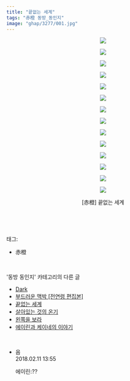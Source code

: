 ```yaml
---
title: "끝없는 세계"
tags: "赤橙 동방_동인지"
image: "ghap/3277/001.jpg"
---
```

<div class="article">
<p style="text-align: center; clear: none; float: none;"><img src="{{ site.nasurl }}/ghap/3277/001.jpg"/></p>
<p style="text-align: center; clear: none; float: none;"><img src="{{ site.nasurl }}/ghap/3277/002.jpg"/></p>
<p style="text-align: center; clear: none; float: none;"><img src="{{ site.nasurl }}/ghap/3277/003.jpg"/></p>
<p style="text-align: center; clear: none; float: none;"><img src="{{ site.nasurl }}/ghap/3277/004.jpg"/></p>
<p style="text-align: center; clear: none; float: none;"><img src="{{ site.nasurl }}/ghap/3277/005.jpg"/></p>
<p style="text-align: center; clear: none; float: none;"><img src="{{ site.nasurl }}/ghap/3277/006.jpg"/></p>
<p style="text-align: center; clear: none; float: none;"><img src="{{ site.nasurl }}/ghap/3277/007.jpg"/></p>
<p style="text-align: center; clear: none; float: none;"><img src="{{ site.nasurl }}/ghap/3277/008.jpg"/></p>
<p style="text-align: center; clear: none; float: none;"><img src="{{ site.nasurl }}/ghap/3277/009.jpg"/></p>
<p style="text-align: center; clear: none; float: none;"><img src="{{ site.nasurl }}/ghap/3277/010.jpg"/></p>
<p style="text-align: center; clear: none; float: none;"><img src="{{ site.nasurl }}/ghap/3277/011.jpg"/></p>
<p style="text-align: center; clear: none; float: none;"><img src="{{ site.nasurl }}/ghap/3277/012.jpg"/></p>
<p style="text-align: center; clear: none; float: none;"><img src="{{ site.nasurl }}/ghap/3277/013.jpg"/></p>
<p style="text-align: center; clear: none; float: none;"><img src="{{ site.nasurl }}/ghap/3277/014.jpg"/></p>
<p style="text-align: center; clear: none; float: none;">[赤橙] 끝없는 세계</p>
<p><br/></p>
</div><br/>
<div class="tagTrail">
<p>태그: </p>
<ul>
<li>赤橙</li>
</ul>
</div><br/>
<div class="another">
<p>'동방 동인지' 카테고리의 다른 글</p>
<ul>
<li><a href="/2017-05-23-ghap_3280">Dark</a></li>
<li><a href="/2017-05-23-ghap_3278">부드러운 맥박 [전연령 편집본]</a></li>
<li><a href="/2017-05-23-ghap_3277">끝없는 세계</a></li>
<li><a href="/2017-05-23-ghap_3276">살아있는 것의 온기</a></li>
<li><a href="/2017-05-23-ghap_3274">왼쪽을 보라</a></li>
<li><a href="/2017-05-20-ghap_3268">에이린과 케이네의 이야기</a></li>
</ul>
</div><br/>
<div class="cb_module cb_fluid">
<div class="cb_wrt cb_profile">
<div class="comment">
<ul>
<li class="cb_thumb_off" id="comment15197340">
<div class="cb_comment_area">
<div class="cb_info_area">
<div class="cb_section">
<span class="cb_nick_name">음</span>
</div>
<div class="cb_section">
<span class="cb_date">2018.02.11 13:55 </span>
</div>
</div>
<div class="cb_dsc_comment">
<p class="cb_dsc">
											에이린:??
										</p>
</div>
</div></li>
</ul>
</div>
</div><!-- commentList close -->
</div><br/>
